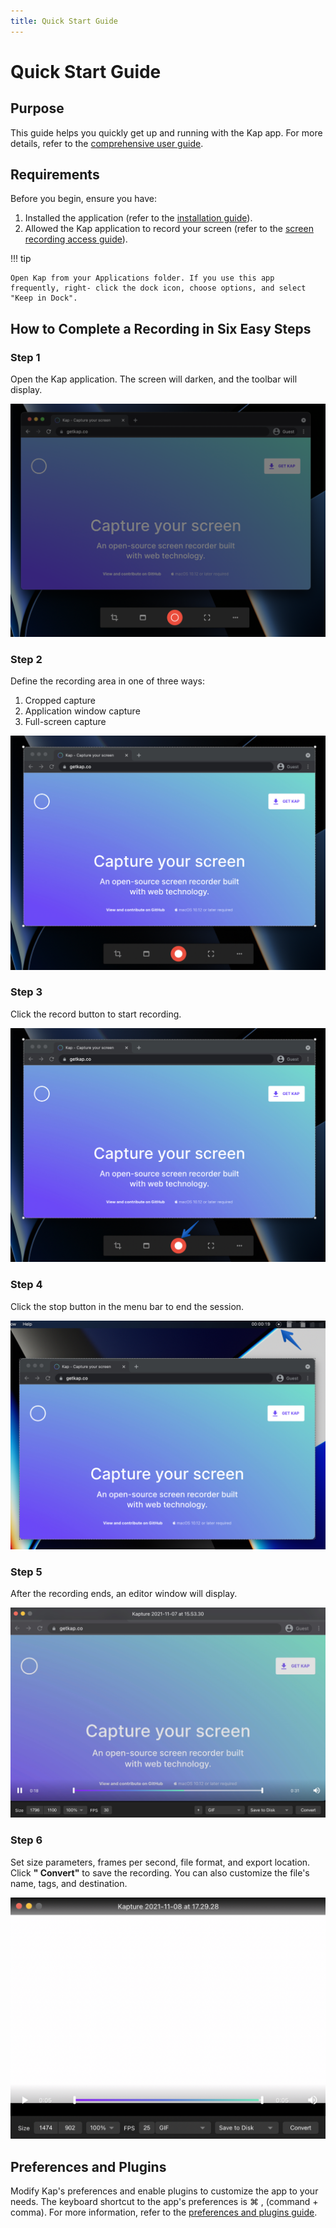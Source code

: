 ```yaml
---
title: Quick Start Guide
---
```


# Quick Start Guide

## **Purpose**

This guide helps you quickly get up and running with the Kap app. For more details, refer to the [comprehensive user guide](./comprehensive_user_guide/Tool-Bar_393330.md).

## **Requirements**

Before you begin, ensure you have:

  1. Installed the application (refer to the [installation guide](./setting_up_kap/Installation-Guide_327695.md)).
  2. Allowed the Kap application to record your screen (refer to the [screen recording access guide](./setting_up_kap/Screen-Recording-Permission-Guide_393254.md)).

!!! tip

    Open Kap from your Applications folder. If you use this app frequently, right- click the dock icon, choose options, and select "Keep in Dock".


## **How to Complete a Recording in Six Easy Steps**

### Step 1

Open the Kap application. The screen will darken, and the toolbar will display.

![Darkened screen](../assets/img/Quick-Start-Guide_327712_images/589844.png)

### Step 2

Define the recording area in one of three ways:

  1. Cropped capture
  2. Application window capture
  3. Full-screen capture

![Kap capture start](../assets/img/Quick-Start-Guide_327712_images/589851.jpg)

### Step 3

Click the record button to start recording.

![Start capture button](../assets/img/Quick-Start-Guide_327712_images/589857.jpg)

### Step 4

Click the stop button in the menu bar to end the session.

![Stop recording button](../assets/img/Quick-Start-Guide_327712_images/589863.jpg)

### Step 5

After the recording ends, an editor window will display.

![Editor window](../assets/img/Quick-Start-Guide_327712_images/589869.jpg)

### Step 6

Set size parameters, frames per second, file format, and export location. Click **" Convert"** to save the recording. You can also customize the file's name, tags, and destination.

![Video editing options](../assets/img/Quick-Start-Guide_327712_images/589884.png)

## **Preferences and Plugins**

Modify Kap's preferences and enable plugins to customize the app to your needs. The keyboard shortcut to the app's preferences is ⌘ , (command + comma). For more information, refer to the [preferences and plugins guide](./comprehensive_user_guide/Preferences-and-Plugins_360709.md).